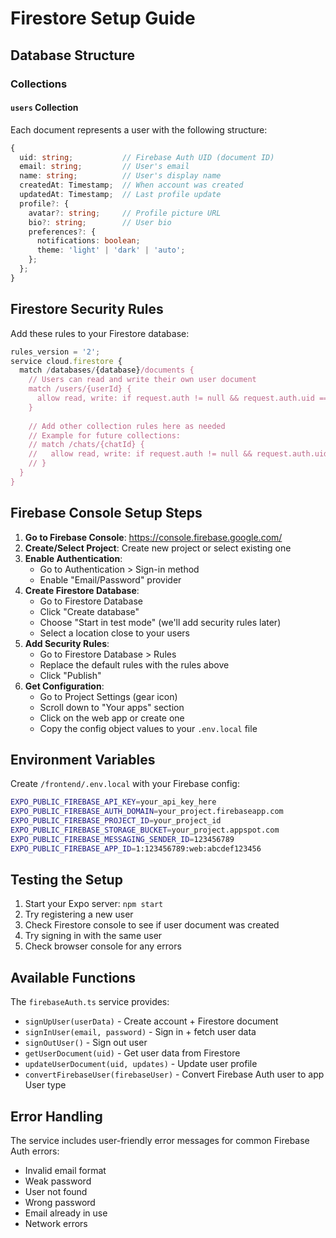 # Firestore Setup Guide

## Database Structure

### Collections

#### `users` Collection
Each document represents a user with the following structure:

```typescript
{
  uid: string;           // Firebase Auth UID (document ID)
  email: string;         // User's email
  name: string;          // User's display name
  createdAt: Timestamp;  // When account was created
  updatedAt: Timestamp;  // Last profile update
  profile?: {
    avatar?: string;     // Profile picture URL
    bio?: string;        // User bio
    preferences?: {
      notifications: boolean;
      theme: 'light' | 'dark' | 'auto';
    };
  };
}
```

## Firestore Security Rules

Add these rules to your Firestore database:

```javascript
rules_version = '2';
service cloud.firestore {
  match /databases/{database}/documents {
    // Users can read and write their own user document
    match /users/{userId} {
      allow read, write: if request.auth != null && request.auth.uid == userId;
    }
    
    // Add other collection rules here as needed
    // Example for future collections:
    // match /chats/{chatId} {
    //   allow read, write: if request.auth != null && request.auth.uid in resource.data.participants;
    // }
  }
}
```

## Firebase Console Setup Steps

1. **Go to Firebase Console**: https://console.firebase.google.com/
2. **Create/Select Project**: Create new project or select existing one
3. **Enable Authentication**:
   - Go to Authentication > Sign-in method
   - Enable "Email/Password" provider
4. **Create Firestore Database**:
   - Go to Firestore Database
   - Click "Create database"
   - Choose "Start in test mode" (we'll add security rules later)
   - Select a location close to your users
5. **Add Security Rules**:
   - Go to Firestore Database > Rules
   - Replace the default rules with the rules above
   - Click "Publish"
6. **Get Configuration**:
   - Go to Project Settings (gear icon)
   - Scroll down to "Your apps" section
   - Click on the web app or create one
   - Copy the config object values to your `.env.local` file

## Environment Variables

Create `/frontend/.env.local` with your Firebase config:

```bash
EXPO_PUBLIC_FIREBASE_API_KEY=your_api_key_here
EXPO_PUBLIC_FIREBASE_AUTH_DOMAIN=your_project.firebaseapp.com
EXPO_PUBLIC_FIREBASE_PROJECT_ID=your_project_id
EXPO_PUBLIC_FIREBASE_STORAGE_BUCKET=your_project.appspot.com
EXPO_PUBLIC_FIREBASE_MESSAGING_SENDER_ID=123456789
EXPO_PUBLIC_FIREBASE_APP_ID=1:123456789:web:abcdef123456
```

## Testing the Setup

1. Start your Expo server: `npm start`
2. Try registering a new user
3. Check Firestore console to see if user document was created
4. Try signing in with the same user
5. Check browser console for any errors

## Available Functions

The `firebaseAuth.ts` service provides:

- `signUpUser(userData)` - Create account + Firestore document
- `signInUser(email, password)` - Sign in + fetch user data
- `signOutUser()` - Sign out user
- `getUserDocument(uid)` - Get user data from Firestore
- `updateUserDocument(uid, updates)` - Update user profile
- `convertFirebaseUser(firebaseUser)` - Convert Firebase Auth user to app User type

## Error Handling

The service includes user-friendly error messages for common Firebase Auth errors:
- Invalid email format
- Weak password
- User not found
- Wrong password
- Email already in use
- Network errors
